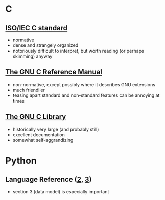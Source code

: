 # C

## [ISO/IEC C standard](http://www.open-std.org/jtc1/sc22/wg14/www/standards)
- normative
- dense and strangely organized
- notoriously difficult to interpret, but worth reading (or perhaps skimming) anyway

## [The GNU C Reference Manual](http://www.gnu.org/software/gnu-c-manual/)
- non-normative, except possibly where it describes GNU extensions
- much friendlier
- teasing apart standard and non-standard features can be annoying at times

## [The GNU C Library](http://www.gnu.org/software/libc/)
- historically very large (and probably still)
- excellent documentation
- somewhat self-aggrandizing

# Python


## Language Reference ([2](https://docs.python.org/2/reference/index.html), [3](https://docs.python.org/3/reference/index.html))
- section 3 (data model) is especially important

